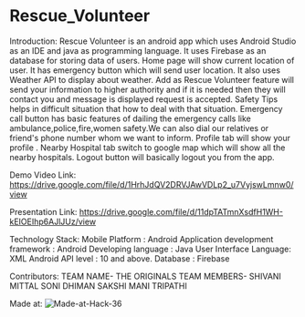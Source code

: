 # Rescue_Volunteer
Introduction:
Rescue Volunteer is an android app which uses Android Studio as an IDE and java as programming language. It uses Firebase as an database for storing data of users. Home page will show current location of user. It has emergency button which will send user location. It also uses Weather API to display about weather. Add as Rescue Volunteer feature will send your information to higher authority and if it is needed then they will contact you and message is displayed request is accepted. Safety Tips helps in difficult situation that how to deal with that situation. Emergency call button has basic features of dailing the emergency calls like ambulance,police,fire,women safety.We can also dial our relatives or friend's phone number whom we want to inform. Profile tab will show your profile . Nearby Hospital tab switch to google map which will show all the nearby hospitals. Logout button will basically logout you from the app.

Demo Video Link:
https://drive.google.com/file/d/1HrhJdQV2DRVJAwVDLp2_u7VyjswLmnw0/view

Presentation Link:
https://drive.google.com/file/d/11dpTATmnXsdfH1WH-kEIOEIhp6AJlJUz/view

Technology Stack:
Mobile Platform : Android
Application development framework : Android
 Developing language : Java
 User Interface Language: XML
 Android API level : 10 and above.
 Database : Firebase 

Contributors:
TEAM NAME- THE ORIGINALS
TEAM MEMBERS-
SHIVANI MITTAL
SONI DHIMAN
SAKSHI MANI TRIPATHI

Made at: ![Made-at-Hack-36](https://user-images.githubusercontent.com/56692992/114290990-5d42c080-9aa1-11eb-97a1-648aca45b136.png)



